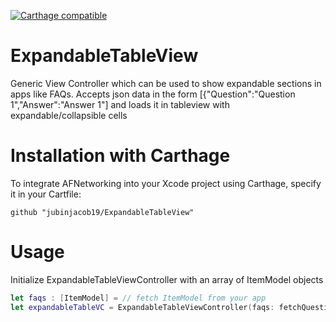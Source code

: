 [![Carthage compatible](https://img.shields.io/badge/Carthage-compatible-4BC51D.svg?style=flat)](https://github.com/Carthage/Carthage)

# ExpandableTableView

Generic View Controller which can be used to show expandable sections in apps like FAQs. Accepts json data in the form [{"Question":"Question 1","Answer":"Answer 1"] and loads it in tableview with expandable/collapsible cells

# Installation with Carthage

To integrate AFNetworking into your Xcode project using Carthage, specify it in your Cartfile:
```carthage
github "jubinjacob19/ExpandableTableView"
```

# Usage

Initialize ExpandableTableViewController with an array of ItemModel objects

```swift
let faqs : [ItemModel] = // fetch ItemModel from your app
let expandableTableVC = ExpandableTableViewController(faqs: fetchQuestions())
```
